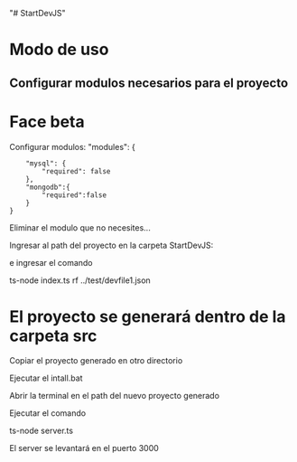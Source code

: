 "# StartDevJS" 

# Modo de uso
## Configurar modulos necesarios para el proyecto
# Face beta
Configurar modulos:
 "modules": {

        "mysql": {
            "required": false
        },
        "mongodb":{
            "required":false
        }
    }
Eliminar el modulo que no necesites...

Ingresar al path del proyecto en la carpeta StartDevJS:

e ingresar el comando 

ts-node index.ts rf ../test/devfile1.json

# El proyecto se generará dentro de la carpeta src

Copiar el proyecto generado en otro directorio

Ejecutar el intall.bat

Abrir la terminal en el path del nuevo proyecto generado

Ejecutar el comando

ts-node server.ts

El server se levantará en el puerto 3000
